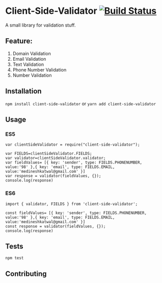 Client-Side-Validator [![Build Status](https://travis-ci.org/k2glyph/Validator.svg?branch=master)](https://travis-ci.org/k2glyph/Validator)
======================

A small library for validation stuff.

## Feature:
1. Domain Validation
2. Email Validation
3. Text Validation
4. Phone Number Validation
5. Number Validation

## Installation
`npm install client-side-validator`
or 
`yarn add client-side-validator`
## Usage

### ES5
```
var clientSideValidator = require("client-side-validator");

var FIELDS=clientSideValidator.FIELDS;
var validator=clientSideValidator.validator;
var fieldValues= [{ key: 'sender', type: FIELDS.PHONENUMBER, value:'98' },{ key: 'email', type: FIELDS.EMAIL, value:'medineshkatwal@gmail.com' }]
var response = validator(fieldValues, {});
console.log(response)
```
### ES6
```
import { validator, FIELDS } from 'client-side-validator';

const fieldValues= [{ key: 'sender', type: FIELDS.PHONENUMBER, value:'98' },{ key: 'email', type: FIELDS.EMAIL, value:'medineshkatwal@gmail.com' }]
const response = validator(fieldValues, {});
console.log(response)
```

## Tests

  `npm test`

## Contributing

